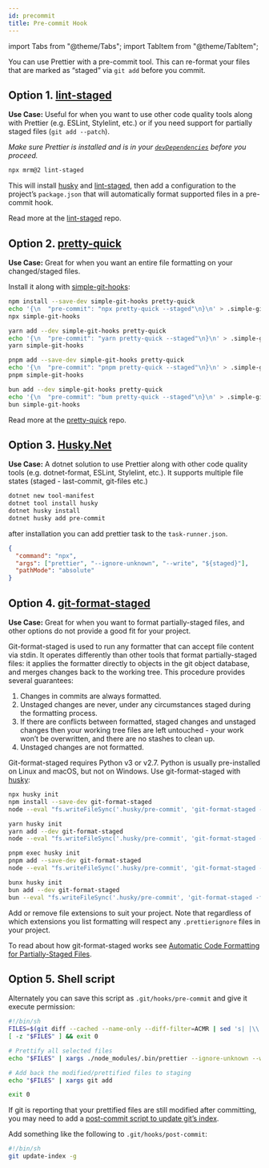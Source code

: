 ```yaml
---
id: precommit
title: Pre-commit Hook
---
```


import Tabs from "@theme/Tabs";
import TabItem from "@theme/TabItem";

You can use Prettier with a pre-commit tool. This can re-format your files that are marked as “staged” via `git add` before you commit.

## Option 1. [lint-staged](https://github.com/okonet/lint-staged)

**Use Case:** Useful for when you want to use other code quality tools along with Prettier (e.g. ESLint, Stylelint, etc.) or if you need support for partially staged files (`git add --patch`).

_Make sure Prettier is installed and is in your [`devDependencies`](https://docs.npmjs.com/specifying-dependencies-and-devdependencies-in-a-package-json-file) before you proceed._

```bash
npx mrm@2 lint-staged
```

This will install [husky](https://github.com/typicode/husky) and [lint-staged](https://github.com/okonet/lint-staged), then add a configuration to the project’s `package.json` that will automatically format supported files in a pre-commit hook.

Read more at the [lint-staged](https://github.com/okonet/lint-staged#configuration) repo.

## Option 2. [pretty-quick](https://github.com/prettier/pretty-quick)

**Use Case:** Great for when you want an entire file formatting on your changed/staged files.

Install it along with [simple-git-hooks](https://github.com/toplenboren/simple-git-hooks):

<Tabs groupId="package-manager">
<TabItem value="npm">

```bash
npm install --save-dev simple-git-hooks pretty-quick
echo '{\n  "pre-commit": "npx pretty-quick --staged"\n}\n' > .simple-git-hooks.json
npx simple-git-hooks
```

</TabItem>
<TabItem value="yarn">

```bash
yarn add --dev simple-git-hooks pretty-quick
echo '{\n  "pre-commit": "yarn pretty-quick --staged"\n}\n' > .simple-git-hooks.json
yarn simple-git-hooks
```

</TabItem>
<TabItem value="pnpm">

```bash
pnpm add --save-dev simple-git-hooks pretty-quick
echo '{\n  "pre-commit": "pnpm pretty-quick --staged"\n}\n' > .simple-git-hooks.json
pnpm simple-git-hooks
```

</TabItem>
<TabItem value="bun">

```bash
bun add --dev simple-git-hooks pretty-quick
echo '{\n  "pre-commit": "bum pretty-quick --staged"\n}\n' > .simple-git-hooks.json
bun simple-git-hooks
```

</TabItem>
</Tabs>

Read more at the [pretty-quick](https://github.com/prettier/pretty-quick) repo.

## Option 3. [Husky.Net](https://github.com/alirezanet/Husky.Net)

**Use Case:** A dotnet solution to use Prettier along with other code quality tools (e.g. dotnet-format, ESLint, Stylelint, etc.). It supports multiple file states (staged - last-commit, git-files etc.)

```bash
dotnet new tool-manifest
dotnet tool install husky
dotnet husky install
dotnet husky add pre-commit
```

after installation you can add prettier task to the `task-runner.json`.

```json
{
  "command": "npx",
  "args": ["prettier", "--ignore-unknown", "--write", "${staged}"],
  "pathMode": "absolute"
}
```

## Option 4. [git-format-staged](https://github.com/hallettj/git-format-staged)

**Use Case:** Great for when you want to format partially-staged files, and other options do not provide a good fit for your project.

Git-format-staged is used to run any formatter that can accept file content via stdin. It operates differently than other tools that format partially-staged files: it applies the formatter directly to objects in the git object database, and merges changes back to the working tree. This procedure provides several guarantees:

1. Changes in commits are always formatted.
2. Unstaged changes are never, under any circumstances staged during the formatting process.
3. If there are conflicts between formatted, staged changes and unstaged changes then your working tree files are left untouched - your work won’t be overwritten, and there are no stashes to clean up.
4. Unstaged changes are not formatted.

Git-format-staged requires Python v3 or v2.7. Python is usually pre-installed on Linux and macOS, but not on Windows. Use git-format-staged with [husky](https://github.com/typicode/husky):

<Tabs groupId="package-manager">
<TabItem value="npm">

```bash
npx husky init
npm install --save-dev git-format-staged
node --eval "fs.writeFileSync('.husky/pre-commit', 'git-format-staged -f \'prettier --ignore-unknown --stdin --stdin-filepath \"{}\"\' .\n')"
```

</TabItem>
<TabItem value="yarn">

```bash
yarn husky init
yarn add --dev git-format-staged
node --eval "fs.writeFileSync('.husky/pre-commit', 'git-format-staged -f \'prettier --ignore-unknown --stdin --stdin-filepath \"{}\"\' .\n')"
```

</TabItem>
<TabItem value="pnpm">

```bash
pnpm exec husky init
pnpm add --save-dev git-format-staged
node --eval "fs.writeFileSync('.husky/pre-commit', 'git-format-staged -f \'prettier --ignore-unknown --stdin --stdin-filepath \"{}\"\' .\n')"
```

</TabItem>
<TabItem value="bun">

```bash
bunx husky init
bun add --dev git-format-staged
bun --eval "fs.writeFileSync('.husky/pre-commit', 'git-format-staged -f \'prettier --ignore-unknown --stdin --stdin-filepath \"{}\"\' .\n')"
```

</TabItem>
</Tabs>

Add or remove file extensions to suit your project. Note that regardless of which extensions you list formatting will respect any `.prettierignore` files in your project.

To read about how git-format-staged works see [Automatic Code Formatting for Partially-Staged Files](https://www.olioapps.com/blog/automatic-code-formatting/).

## Option 5. Shell script

Alternately you can save this script as `.git/hooks/pre-commit` and give it execute permission:

```sh
#!/bin/sh
FILES=$(git diff --cached --name-only --diff-filter=ACMR | sed 's| |\\ |g')
[ -z "$FILES" ] && exit 0

# Prettify all selected files
echo "$FILES" | xargs ./node_modules/.bin/prettier --ignore-unknown --write

# Add back the modified/prettified files to staging
echo "$FILES" | xargs git add

exit 0
```

If git is reporting that your prettified files are still modified after committing, you may need to add a [post-commit script to update git’s index](https://github.com/prettier/prettier/issues/2978#issuecomment-334408427).

Add something like the following to `.git/hooks/post-commit`:

```sh
#!/bin/sh
git update-index -g
```
